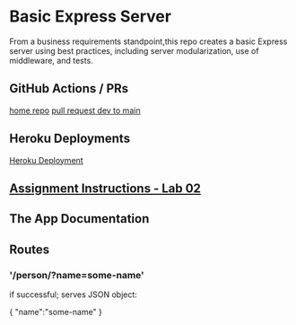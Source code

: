 # Basic Express Server

From a business requirements standpoint,this repo creates a basic Express server using best practices, including server modularization, use of middleware, and tests.

## GitHub Actions / PRs

[home repo](https://github.com/antoni909/basic-api-server)
[pull request dev to main]()

## Heroku Deployments

[Heroku Deployment]()


## [Assignment Instructions - Lab 02](./assignment.md)


## The App Documentation

## Routes

### '/person/?name=some-name'

if successful; serves JSON object:

{
  "name":"some-name"
}
